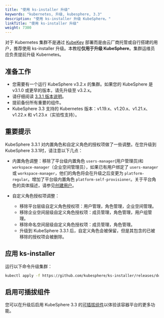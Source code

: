 ```yaml
---
title: "使用 ks-installer 升级"
keywords: "kubernetes, 升级, kubesphere, 3.3"
description: "使用 ks-installer 升级 KubeSphere。"
linkTitle: "使用 ks-installer 升级"
weight: 7300
---
```


对于 Kubernetes 集群不是通过 [KubeKey](../../installing-on-linux/introduction/kubekey/) 部署而是由云厂商托管或自行搭建的用户，推荐使用 ks-installer 升级。本教程**仅用于升级 KubeSphere**。集群运维员应负责提前升级 Kubernetes。

## 准备工作

- 您需要有一个运行 KubeSphere v3.2.x 的集群。如果您的 KubeSphere 是 v3.1.0 或更早的版本，请先升级至 v3.2.x。
- 请仔细阅读 [3.3.1 版本说明](../../../v3.3/release/release-v331/)。
- 提前备份所有重要的组件。
- KubeSphere 3.3 支持的 Kubernetes 版本：v1.19.x、v1.20.x、v1.21.x、v1.22.x 和 v1.23.x（实验性支持）。

## 重要提示

KubeSphere 3.3.1 对内置角色和自定义角色的授权项做了一些调整。在您升级到 KubeSphere 3.3.1时，请注意以下几点：

   - 内置角色调整：移除了平台级内置角色 `users-manager`(用户管理员)和 `workspace-manager`（企业空间管理员），如果已有用户绑定了 `users-manager` 或 `workspace-manager`，他们的角色将会在升级之后变更为 `platform-regular`。增加了平台级内置角色 `platform-self-provisioner`。关于平台角色的具体描述，请参见[创建用户](../../quick-start/create-workspace-and-project/#创建用户)。

   - 自定义角色授权项调整：
       - 移除平台层级自定义角色授权项：用户管理，角色管理，企业空间管理。
       - 移除企业空间层级自定义角色授权项：成员管理，角色管理，用户组管理。
       - 移除命名空间层级自定义角色授权项：成员管理，角色管理。
       - 升级到 KubeSphere 3.3.1 后，自定义角色会被保留，但是其包含的已被移除的授权项会被删除。

## 应用 ks-installer

运行以下命令升级集群：

```bash
kubectl apply -f https://github.com/kubesphere/ks-installer/releases/download/v3.3.1/kubesphere-installer.yaml  --force
```

## 启用可插拔组件

您可以在升级后启用 KubeSphere 3.3 的[可插拔组件](../../pluggable-components/overview/)以体验该容器平台的更多功能。